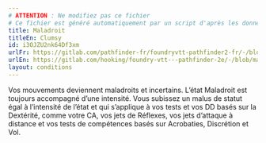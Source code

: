 ```yaml
---
# ATTENTION : Ne modifiez pas ce fichier
# Ce fichier est généré automatiquement par un script d'après les données du module Foundry VTT officiel et de sa traduction
title: Maladroit
titleEn: Clumsy
id: i3OJZU2nk64Df3xm
urlFr: https://gitlab.com/pathfinder-fr/foundryvtt-pathfinder2-fr/-/blob/master/data/conditionitems/i3OJZU2nk64Df3xm.htm
urlEn: https://gitlab.com/hooking/foundry-vtt---pathfinder-2e/-/blob/master/packs/data/conditionitems.db/clumsy.json
layout: conditions
---
```

Vos mouvements deviennent maladroits et incertains. L’état Maladroit est toujours accompagné d’une intensité. Vous subissez un malus de statut égal à l’intensité de l’état et qui s’applique à vos tests et vos DD basés sur la Dextérité, comme votre CA, vos jets de Réflexes, vos jets d’attaque à distance et vos tests de compétences basés sur Acrobaties, Discrétion et Vol.
